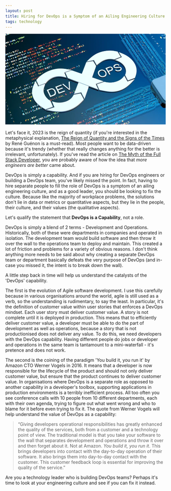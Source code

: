 ```yaml
---
layout: post
title: Hiring for DevOps is a Symptom of an Ailing Engineering Culture
tags: technology
---
```


<img src="/assets/img/devops.png" alt="DevOps" />

Let's face it, 2023 is the reign of quantity (if you're interested in the metaphysical explanation, 
<a href="https://en.wikipedia.org/wiki/The_Reign_of_Quantity_and_the_Signs_of_the_Times" target="_blank">
The Reign of Quantity and the Signs of the Times
</a> by René Guénon is a must-read). 
Most people want to be data-driven because it's trendy (whether that really changes anything for the better is irrelevant, unfortunately). 
If you've read the article on <a href="https://binaryreads.com/2023/07/09/the-myth-of-the-full-stack-developer.html">The Myth of the Full Stack Developer</a>, you are probably 
aware of how the idea that *more engineers are better* came about.

DevOps is simply a capability. And if you are hiring for DevOps engineers or building a DevOps team, you've likely missed the point. In fact, having to hire separate people
to fill the role of DevOps is a symptom of an ailing engineering culture, and as a good leader, you should be looking to fix the culture. Because like the majority of workplace 
problems, the solutions don't lie in data or metrics or quantitative aspects, but they lie in the people, their culture, and their values (the qualitative aspects).

Let's qualify the statement that **DevOps is a Capability**, not a role.

DevOps is simply a blend of 2 terms - Development and Operations. Historically, both of these were departments in companies and operated in isolation. 
The development team would build software and then throw it over the wall to the operations team to deploy and maintain. 
This created a lot of friction and problems for a variety of obvious reasons. I don't think anything more needs to be said about why creating a separate 
DevOps team or department basically defeats the very purpose of DevOps (and in-case you missed it, the intent is to break down the wall).

A little step back in time will help us understand the catalysts of the 'DevOps' capability.

The first is the evolution of Agile software development. I use this carefully because in various organisations around the world, agile is still used as a verb, 
so the understanding is rudimentary, to say the least. In particular, it's the definition of customer value within user stories that enforces a DevOps mindset. Each user story
must deliver customer value. A story is not complete until it is deployed in production. This means that to efficiently deliver customer value, a developer must be able to 
do the part of development as well as operations, because a story that is not productionised does not deliver any value. To do this, we need developers with the DevOps capability. Having 
different people do jobs or developer and operations in the same team is tantamount to a mini-waterfall - it's pretence and does not work.

The second is the coining of the paradigm 'You build it, you run it' by Amazon CTO Werner Vogels in 2016. It means that a developer is now responsible for the lifecycle of the product 
and should not only deliver customer value, but ensure that the product continues to deliver customer value. In organisations where DevOps is a separate role as opposed to another 
capability in a developer's toolbox, supporting applications in production environments is a terribly inefficient process. All too often you see conference calls with 10 people from 10 
different departments, each with their own agenda, trying to figure out what went wrong and who to blame for it before even trying to fix it. The quote from Werner Vogels will help
understand the value of DevOps as a capability:

> “Giving developers operational responsibilities has greatly enhanced the quality of the services, both from a customer and a technology point of view. 
> The traditional model is that you take your software to the wall that separates development and operations and throw it over and then forget about it. 
> Not at Amazon. *You build it, you run it*. This brings developers into contact with the day-to-day operation of their software. It also brings them into 
> day-to-day contact with the customer. This customer feedback loop is essential for improving the quality of the service.”

Are you a technology leader who is building DevOps teams? Perhaps it's time to look at your engineering culture and see if you can fix it instead.




